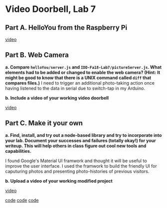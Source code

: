 # Video Doorbell, Lab 7

## Part A. HelloYou from the Raspberry Pi

[video](https://drive.google.com/open?id=1KWirf988L5mAc2BULMwLd_cQq-srDfS0)

## Part B. Web Camera

**a. Compare `helloYou/server.js` and `IDD-Fa18-Lab7/pictureServer.js`. What elements had to be added or changed to enable the web camera? (Hint: It might be good to know that there is a UNIX command called `diff` that compares files.)**
I need to trigger an additional photo-taking action once having listened to the data in serial due to switch-tap in my Arduino.  

**b. Include a video of your working video doorbell**

[video](https://drive.google.com/open?id=1CcrOI36jxQIAM9kJRUR-Y1ySbNzEGZT6)

## Part C. Make it your own

**a. Find, install, and try out a node-based library and try to incorporate into your lab. Document your successes and failures (totally okay!) for your writeup. This will help others in class figure out cool new tools and capabilities.**

I found Google's Material UI framwork and thought it will be useful to improve the user interface. I used the framwork to build the friendly UI for caputuring photos and presenting photo-histories of previous visitors. 

**b. Upload a video of your working modified project**

[video](https://drive.google.com/open?id=1wd8xggTDwQBbjGSWVXA1kvSkSXOO6d_z)

[code](https://github.com/Yiyuan7/IDD-Fa18-Lab7/blob/master/pictureServer.js)
[code](https://github.com/Yiyuan7/IDD-Fa18-Lab7/blob/master/public/client.js)
[code](https://github.com/Yiyuan7/IDD-Fa18-Lab7/blob/master/public/index.html)
